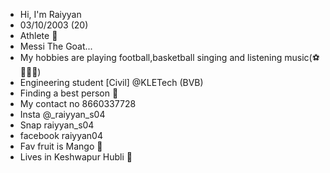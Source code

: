 - Hi, I'm Raiyyan
- 03/10/2003 (20)
- Athlete 🏃
- Messi The Goat...
- My hobbies are playing football,basketball singing and listening music(⚽️🏀🎤🎵)
- Engineering student [Civil] @KLETech     (BVB) 
- Finding a best person 💞
- My contact no 8660337728 
- Insta @_raiyyan_s04
- Snap raiyyan_s04
- facebook raiyyan04
- Fav fruit is Mango 🥭
- Lives in Keshwapur Hubli 📍